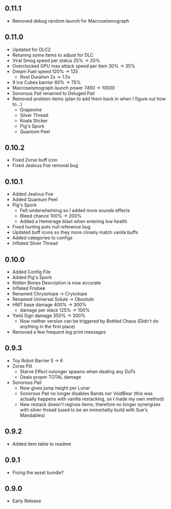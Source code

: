 ## 0.11.1

- Removed debug random launch for Macroseismograph

## 0.11.0

- Updated for DLC2
- Retuning some items to adjust for DLC
- Viral Smog speed per status 25% -> 20%
- Overclocked GPU max attack speed per item 30% -> 35%
- Dream Fuel speed 120% -> 125
    - Root Duration 2s -> 1.5s
- 9 Ice Cubes barrier 80% -> 75%
- Macroseismograph launch power 7450 -> 10500
- Sonorous Pail renamed to Deluged Pail
- Removed problem items (plan to add them back in when I figure out how to...)
    - Grapevine
    - Silver Thread
    - Koala Sticker
    - Pig's Spork
    - Quantum Peel

## 0.10.2

- Fixed Zorse buff icon
- Fixed Jealous Foe removal bug

## 0.10.1

- Added Jealous Foe
- Added Quantum Peel
- Pig's Spork
    - Felt underwhelming so I added more sounds effects
    - Bleed chance 100% -> 200%
    - Added a Hemerage blast when entering low health
- Fixed hurting pots null reference bug
- Updated buff icons so they more closely match vanila buffs
- Added categories to configs
- Inflated Silver Thread

## 0.10.0

- Added Config File
- Added Pig's Spork
- Rotten Bones Description is now accurate
- Inflated Frisbee
- Renamed Chrysotope -> Crysotope
- Renamed Universal Solute -> Obsolute
- HMT base damage 400% -> 300%
    - damage per stack 125% -> 100%
- Yield Sign damage 350% -> 300%
    - Now neither version can be triggered by Bottled Chaos (Didn't do anything in the first place)
- Removed a few frequent log print messages

## 0.9.3

- Toy Robot Barrier 5 -> 6
- Zorse Pill
    - Starve Effect nolonger spawns when dealing any DoTs
    - Deals proper TOTAL damage
- Sonorous Pail
    - Now gives jump height per Lunar
    - Sonorous Pail no longer disables Bands nor VoidBear (this was actually happens with vanilla restacking, so I made my own method)
    - New restack doesn't regives items, therefore no longer synergizes with silver thread (used to be an immortality build with Sue's Mandables)

## 0.9.2

- Added item table to readme

## 0.9.1

- Fixing the asset bundle?

## 0.9.0

- Early Release